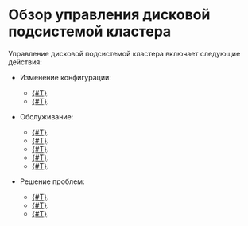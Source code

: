 # Обзор управления дисковой подсистемой кластера

Управление дисковой подсистемой кластера включает следующие действия:

* Изменение конфигурации:

  * [{#T}](../../devops/configuration-management/configuration-v2/cluster-expansion.md).
  * [{#T}](adding_storage_groups.md).

* Обслуживание:

  * [{#T}](../../devops/configuration-management/configuration-v2/replacing-nodes.md).
  * [{#T}](scrubbing.md).
  * [{#T}](selfheal.md).
  * [{#T}](../../devops/deployment-options/manual/decommissioning.md).
  * [{#T}](moving_vdisks.md).

* Решение проблем:

  * [{#T}](failure_model.md).
  * [{#T}](balancing_load.md).
  * [{#T}](disk_end_space.md).
